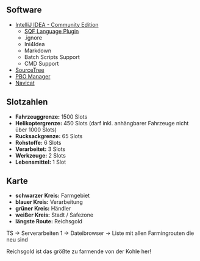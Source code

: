 ## Software
* [IntelliJ IDEA - Community Edition](https://www.jetbrains.com/idea/download)
    * [SQF Language Plugin](http://www.armaholic.com/page.php?id=20194)
    * .ignore
    * Ini4Idea
    * Markdown
    * Batch Scripts Support
    * CMD Support
* [SourceTree](http://www.sourcetreeapp.com)
* [PBO Manager](http://www.armaholic.com/page.php?id=16369)
* [Navicat](http://www.navicat.com/de)

## Slotzahlen
* **Fahrzeuggrenze:** 1500 Slots
* **Helikoptergrenze:** 450 Slots (darf inkl. anhängbarer Fahrzeuge nicht über 1000 Slots)
* **Rucksackgrenze:** 65 Slots
* **Rohstoffe:** 6 Slots
* **Verarbeitet:** 3 Slots
* **Werkzeuge:** 2 Slots
* **Lebensmittel:** 1 Slot

## Karte
* **schwarzer Kreis:** Farmgebiet
* **blauer Kreis:** Verarbeitung
* **grüner Kreis:** Händler
* **weißer Kreis:** Stadt / Safezone
* **längste Route:** Reichsgold

TS -> Serverarbeiten 1 -> Dateibrowser -> Liste mit allen Farmingrouten die neu sind

Reichsgold ist das größte zu farmende von der Kohle her!
